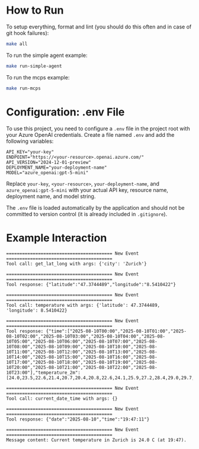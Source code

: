 # How to Run

To setup everything, format and lint (you should do this often and in case of git hook failures):
```bash
make all
```

To run the simple agent example:

```bash
make run-simple-agent
```

To run the mcps example:

```bash
make run-mcps
```
# Configuration: .env File

To use this project, you need to configure a `.env` file in the project root with your Azure OpenAI credentials. Create a file named `.env` and add the following variables:


```
API_KEY="your-key"
ENDPOINT="https://<your-resource>.openai.azure.com/"
API_VERSION="2024-12-01-preview"
DEPLOYMENT_NAME="your-deployment-name"
MODEL="azure_openai:gpt-5-mini"
```

Replace `your-key`, `<your-resource>`, `your-deployment-name`, and `azure_openai:gpt-5-mini` with your actual API key, resource name, deployment name, and model string.

The `.env` file is loaded automatically by the application and should not be committed to version control (it is already included in `.gitignore`).



# Example Interaction

```
======================================== New Event ========================================
Tool call: get_lat_long with args: {'city': 'Zurich'}

======================================== New Event ========================================
Tool response: {"latitude":"47.3744489","longitude":"8.5410422"}

======================================== New Event ========================================
Tool call: temperature with args: {'latitude': 47.3744489, 'longitude': 8.5410422}

======================================== New Event ========================================
Tool response: {"time":["2025-08-10T00:00","2025-08-10T01:00","2025-08-10T02:00","2025-08-10T03:00","2025-08-10T04:00","2025-08-10T05:00","2025-08-10T06:00","2025-08-10T07:00","2025-08-10T08:00","2025-08-10T09:00","2025-08-10T10:00","2025-08-10T11:00","2025-08-10T12:00","2025-08-10T13:00","2025-08-10T14:00","2025-08-10T15:00","2025-08-10T16:00","2025-08-10T17:00","2025-08-10T18:00","2025-08-10T19:00","2025-08-10T20:00","2025-08-10T21:00","2025-08-10T22:00","2025-08-10T23:00"],"temperature_2m":[24.0,23.5,22.6,21.4,20.7,20.4,20.8,22.6,24.1,25.9,27.2,28.4,29.0,29.7,30.3,30.3,30.1,29.6,28.8,26.7,24.7,23.5,22.7,21.8]}

======================================== New Event ========================================
Tool call: current_date_time with args: {}

======================================== New Event ========================================
Tool response: {"date":"2025-08-10","time":"19:47:11"}

======================================== New Event ========================================
Message content: Current temperature in Zurich is 24.0 C (at 19:47).
```